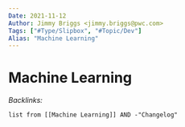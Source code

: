 ```yaml
---
Date: 2021-11-12
Author: Jimmy Briggs <jimmy.briggs@pwc.com>
Tags: ["#Type/Slipbox", "#Topic/Dev"]
Alias: "Machine Learning"
---
```


# Machine Learning

*Backlinks:*

```dataview
list from [[Machine Learning]] AND -"Changelog"
```